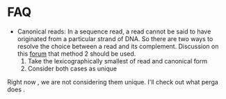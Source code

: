 # FAQ

* Canonical reads: In a sequence read, a read cannot be said to have originated from a particular strand of DNA. So there are two ways to resolve the choice between a read and its complement. Discussion on this [forum](https://www.biostars.org/p/153170/) that method 2 should be used.
    1. Take the lexicographically smallest of read and canonical form
    2. Consider both cases as unique
    
 Right now , we are not considering them unique. I'll check out what perga does . 
 
 
